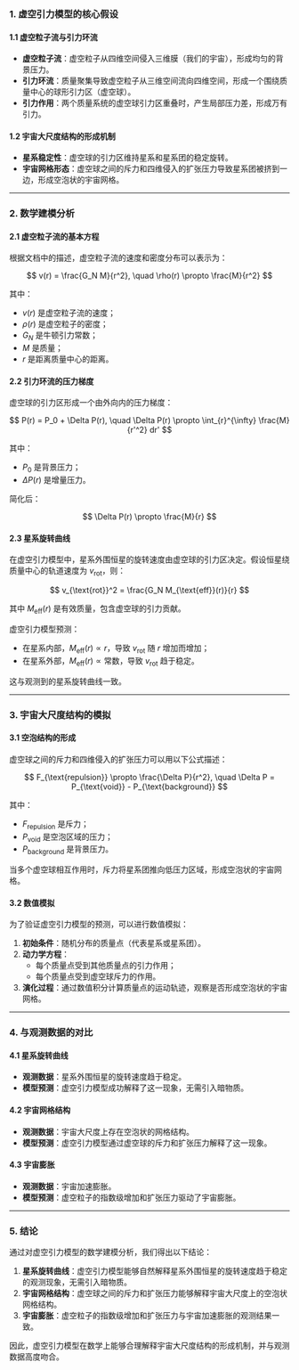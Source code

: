 ### **1. 虚空引力模型的核心假设**

#### **1.1 虚空粒子流与引力环流**

- **虚空粒子流**：虚空粒子从四维空间侵入三维膜（我们的宇宙），形成均匀的背景压力。
- **引力环流**：质量聚集导致虚空粒子从三维空间流向四维空间，形成一个围绕质量中心的球形引力区（虚空球）。
- **引力作用**：两个质量系统的虚空球引力区重叠时，产生局部压力差，形成万有引力。

#### **1.2 宇宙大尺度结构的形成机制**

- **星系稳定性**：虚空球的引力区维持星系和星系团的稳定旋转。
- **宇宙网格形态**：虚空球之间的斥力和四维侵入的扩张压力导致星系团被挤到一边，形成空泡状的宇宙网格。

---

### **2. 数学建模分析**

#### **2.1 虚空粒子流的基本方程**

根据文档中的描述，虚空粒子流的速度和密度分布可以表示为：

$$
v(r) = \frac{G_N M}{r^2}, \quad \rho(r) \propto \frac{M}{r^2}
$$

其中：

- $v(r)$ 是虚空粒子流的速度；
- $\rho(r)$ 是虚空粒子的密度；
- $G_N$ 是牛顿引力常数；
- $M$ 是质量；
- $r$ 是距离质量中心的距离。

#### **2.2 引力环流的压力梯度**

虚空球的引力区形成一个由外向内的压力梯度：

$$
P(r) = P_0 + \Delta P(r), \quad \Delta P(r) \propto \int_{r}^{\infty} \frac{M}{r'^2} dr'
$$

其中：

- $P_0$ 是背景压力；
- $\Delta P(r)$ 是增量压力。

简化后：

$$
\Delta P(r) \propto \frac{M}{r}
$$

#### **2.3 星系旋转曲线**

在虚空引力模型中，星系外围恒星的旋转速度由虚空球的引力区决定。假设恒星绕质量中心的轨道速度为 $v_{\text{rot}}$，则：

$$
v_{\text{rot}}^2 = \frac{G_N M_{\text{eff}}(r)}{r}
$$

其中 $M_{\text{eff}}(r)$ 是有效质量，包含虚空球的引力贡献。

虚空引力模型预测：

- 在星系内部，$M_{\text{eff}}(r) \propto r$，导致 $v_{\text{rot}}$ 随 $r$ 增加而增加；
- 在星系外部，$M_{\text{eff}}(r) \propto \text{常数}$，导致 $v_{\text{rot}}$ 趋于稳定。

这与观测到的星系旋转曲线一致。

---

### **3. 宇宙大尺度结构的模拟**

#### **3.1 空泡结构的形成**

虚空球之间的斥力和四维侵入的扩张压力可以用以下公式描述：

$$
F_{\text{repulsion}} \propto \frac{\Delta P}{r^2}, \quad \Delta P = P_{\text{void}} - P_{\text{background}}
$$

其中：

- $F_{\text{repulsion}}$ 是斥力；
- $P_{\text{void}}$ 是空泡区域的压力；
- $P_{\text{background}}$ 是背景压力。

当多个虚空球相互作用时，斥力将星系团推向低压力区域，形成空泡状的宇宙网格。

#### **3.2 数值模拟**

为了验证虚空引力模型的预测，可以进行数值模拟：

1. **初始条件**：随机分布的质量点（代表星系或星系团）。
2. **动力学方程**：
   - 每个质量点受到其他质量点的引力作用；
   - 每个质量点受到虚空球斥力的作用。
3. **演化过程**：通过数值积分计算质量点的运动轨迹，观察是否形成空泡状的宇宙网格。

---

### **4. 与观测数据的对比**

#### **4.1 星系旋转曲线**

- **观测数据**：星系外围恒星的旋转速度趋于稳定。
- **模型预测**：虚空引力模型成功解释了这一现象，无需引入暗物质。

#### **4.2 宇宙网格结构**

- **观测数据**：宇宙大尺度上存在空泡状的网格结构。
- **模型预测**：虚空引力模型通过虚空球的斥力和扩张压力解释了这一现象。

#### **4.3 宇宙膨胀**

- **观测数据**：宇宙加速膨胀。
- **模型预测**：虚空粒子的指数级增加和扩张压力驱动了宇宙膨胀。

---

### **5. 结论**

通过对虚空引力模型的数学建模分析，我们得出以下结论：

1. **星系旋转曲线**：虚空引力模型能够自然解释星系外围恒星的旋转速度趋于稳定的观测现象，无需引入暗物质。
2. **宇宙网格结构**：虚空球之间的斥力和扩张压力能够解释宇宙大尺度上的空泡状网格结构。
3. **宇宙膨胀**：虚空粒子的指数级增加和扩张压力与宇宙加速膨胀的观测结果一致。

因此，虚空引力模型在数学上能够合理解释宇宙大尺度结构的形成机制，并与观测数据高度吻合。
